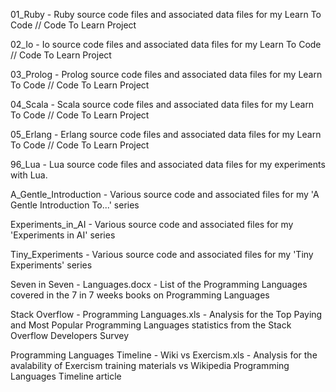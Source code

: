 01_Ruby - Ruby source code files and associated data files for my Learn To Code // Code To Learn Project

02_Io - Io source code files and associated data files for my Learn To Code // Code To Learn Project

03_Prolog - Prolog source code files and associated data files for my Learn To Code // Code To Learn Project

04_Scala - Scala source code files and associated data files for my Learn To Code // Code To Learn Project

05_Erlang - Erlang source code files and associated data files for my Learn To Code // Code To Learn Project

96_Lua - Lua source code files and associated data files for my experiments with Lua.

A_Gentle_Introduction - Various source code and associated files for my 'A Gentle Introduction To...' series

Experiments_in_AI - Various source code and associated files for my 'Experiments in AI' series

Tiny_Experiments - Various source code and associated files for my 'Tiny Experiments' series

Seven in Seven - Languages.docx - List of the Programming Languages covered in the 7 in 7 weeks books on Programming Languages

Stack Overflow - Programming Languages.xls - Analysis for the Top Paying and Most Popular Programming Languages statistics from the Stack Overflow Developers Survey

Programming Languages Timeline - Wiki vs Exercism.xls - Analysis for the avalability of Exercism training materials vs Wikipedia Programming Languages Timeline article

